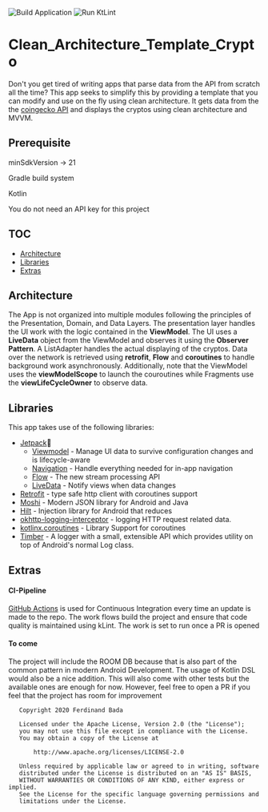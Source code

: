 ![Build Application](https://github.com/Fbada006/Clean_Architecture_Template_Crypto/workflows/Build%20Application/badge.svg)
![Run KtLint](https://github.com/Fbada006/Clean_Architecture_Template_Crypto/workflows/Run%20KtLint/badge.svg)
# Clean_Architecture_Template_Crypto
Don't you get tired of writing apps that parse data from the API from scratch all the time? This app 
seeks to simplify this by providing a template that you can modify and use on the fly using clean 
architecture. It gets data from the the [coingecko API](https://www.coingecko.com/en/api#explore-api) 
and displays the cryptos using clean architecture and MVVM.


## Prerequisite

minSdkVersion -> 21

Gradle build system

Kotlin

You do not need an API key for this project


## TOC

- [Architecture](#architecture)
- [Libraries](#libraries)
- [Extras](#extras)

## Architecture

The App is not organized into multiple modules following the principles of
the Presentation, Domain, and Data Layers.
The presentation layer handles the UI work with the logic contained in the **ViewModel**.
The UI uses a **LiveData** object from the ViewModel and observes it using the **Observer Pattern**.
A ListAdapter handles the actual displaying of the cryptos. Data over the network is retrieved using
**retrofit**, **Flow** and **coroutines** to handle background work asynchronously. Additionally, note that
the ViewModel uses the **viewModelScope** to launch the couroutines while Fragments use the **viewLifeCycleOwner**
to observe data.


## Libraries

This app takes use of the following libraries:

- [Jetpack](https://developer.android.com/jetpack)🚀
  - [Viewmodel](https://developer.android.com/topic/libraries/architecture/viewmodel) - Manage UI data to survive configuration changes and is lifecycle-aware
  - [Navigation](https://developer.android.com/guide/navigation/) - Handle everything needed for in-app navigation
  - [Flow](https://kotlinlang.org/docs/reference/coroutines/flow.html) - The new stream processing API
  - [LiveData](https://developer.android.com/topic/libraries/architecture/livedata) - Notify views when data changes
- [Retrofit](https://square.github.io/retrofit/) - type safe http client with coroutines support
- [Moshi](https://github.com/square/moshi) - Modern JSON library for Android and Java
- [Hilt](https://developer.android.com/training/dependency-injection/hilt-android) - Injection library for Android that reduces
- [okhttp-logging-interceptor](https://github.com/square/okhttp/blob/master/okhttp-logging-interceptor/README.md) - logging HTTP request related data.
- [kotlinx.coroutines](https://github.com/Kotlin/kotlinx.coroutines) - Library Support for coroutines
- [Timber](https://github.com/JakeWharton/timber) - A logger with a small, extensible API which provides utility on top of Android's normal Log class.

## Extras

#### CI-Pipeline

[GitHub Actions](https://github.com/features/actions) is used for Continuous Integration every time an update is made
to the repo. The work flows build the project and ensure that code quality is maintained using kLint. The work
is set to run once a PR is opened

#### To come

The project will include the ROOM DB because that is also part of the common pattern in modern Android
Development. The usage of Kotlin DSL would also be a nice addition.
 This will also come with other tests but the available ones are enough for now. However,
feel free to open a PR if you feel that the project has room for improvement

```
   Copyright 2020 Ferdinand Bada

   Licensed under the Apache License, Version 2.0 (the "License");
   you may not use this file except in compliance with the License.
   You may obtain a copy of the License at

       http://www.apache.org/licenses/LICENSE-2.0

   Unless required by applicable law or agreed to in writing, software
   distributed under the License is distributed on an "AS IS" BASIS,
   WITHOUT WARRANTIES OR CONDITIONS OF ANY KIND, either express or implied.
   See the License for the specific language governing permissions and
   limitations under the License.
```

